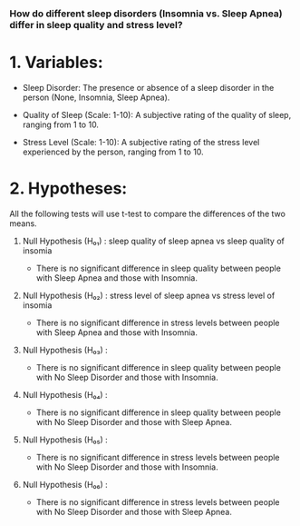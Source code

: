 ### How do different sleep disorders (Insomnia vs. Sleep Apnea) differ in sleep quality and stress level?

# 1. Variables:

  - Sleep Disorder: The presence or absence of a sleep disorder in the person (None, Insomnia, Sleep Apnea).

  - Quality of Sleep (Scale: 1-10): A subjective rating of the quality of sleep, ranging from 1 to 10.

  - Stress Level (Scale: 1-10): A subjective rating of the stress level experienced by the person, ranging from 1 to 10.


# 2. Hypotheses:
All the following tests will use t-test to compare the differences of the two means.


  1) Null Hypothesis (H₀₁) : sleep quality of sleep apnea vs sleep quality of insomia
  
      - There is no significant difference in sleep quality between people with Sleep Apnea and those with Insomnia.

  2) Null Hypothesis (H₀₂) : stress level of sleep apnea vs stress level of insomia

      - There is no significant difference in stress levels between people with Sleep Apnea and those with Insomnia.

  3) Null Hypothesis (H₀₃) : 

     - There is no significant difference in sleep quality between people with No Sleep Disorder and those with Insomnia.

  4) Null Hypothesis (H₀₄) : 

     - There is no significant difference in sleep quality between people with No Sleep Disorder and those with Sleep Apnea.

  5) Null Hypothesis (H₀₅) :
  
     - There is no significant difference in stress levels between people with No Sleep Disorder and those with Insomnia.
  
  6) Null Hypothesis (H₀₆) :
  
     - There is no significant difference in stress levels between people with No Sleep Disorder and those with Sleep Apnea.
